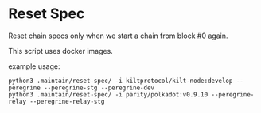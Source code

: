 # Reset Spec

Reset chain specs only when we start a chain from block #0 again.

This script uses docker images.

example usage:

```
python3 .maintain/reset-spec/ -i kiltprotocol/kilt-node:develop --peregrine --peregrine-stg --peregrine-dev
python3 .maintain/reset-spec/ -i parity/polkadot:v0.9.10 --peregrine-relay --peregrine-relay-stg
```
